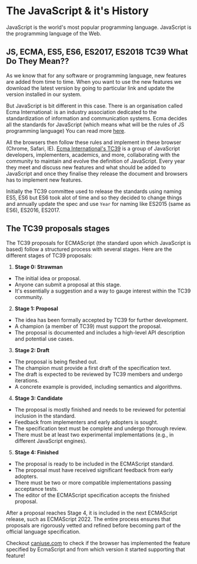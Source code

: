 # The JavaScript & it's History

JavaScript is the world's most popular programming language. JavaScript is the programming language of the Web.

## JS, ECMA, ES5, ES6, ES2017, ES2018 TC39 What Do They Mean??

As we know that for any software or programming language, new features are added from time to time. When you want to use the new features we download the latest version by going to particular link and update the version installed in our system.

But JavaScript is bit different in this case. There is an organisation called Ecma International: is an industry association dedicated to the standardization of information and communication systems. Ecma decides all the standards for JavaScript (which means what will be the rules of JS programming language) You can read more [here](https://developer.mozilla.org/en-US/docs/Glossary/ECMA).

All the browsers then follow these rules and implement in these browser (Chrome, Safari, IE). [Ecma International's TC39](https://tc39.es/) is a group of JavaScript developers, implementers, academics, and more, collaborating with the community to maintain and evolve the definition of JavaScript. Every year they meet and discuss new features and what should be added to JavaScript and once they finalise they release the document and browsers has to implement new features.

Initially the TC39 committee used to release the standards using naming ES5, ES6 but ES6 took alot of time and so they decided to change things and annually update the spec and use `Year` for naming like ES2015 (same as ES6), ES2016, ES2017. 

## The TC39 proposals stages

The TC39 proposals for ECMAScript (the standard upon which JavaScript is based) follow a structured process with several stages. Here are the different stages of TC39 proposals:

1. **Stage 0: Strawman**
* The initial idea or proposal.
* Anyone can submit a proposal at this stage.
* It's essentially a suggestion and a way to gauge interest within the TC39 community.


2. **Stage 1: Proposal**
* The idea has been formally accepted by TC39 for further development.
* A champion (a member of TC39) must support the proposal.
* The proposal is documented and includes a high-level API description and potential use cases.


3. **Stage 2: Draft**
* The proposal is being fleshed out.
* The champion must provide a first draft of the specification text.
* The draft is expected to be reviewed by TC39 members and undergo iterations.
* A concrete example is provided, including semantics and algorithms.


4. **Stage 3: Candidate**
* The proposal is mostly finished and needs to be reviewed for potential inclusion in the standard.
* Feedback from implementers and early adopters is sought.
* The specification text must be complete and undergo thorough review.
* There must be at least two experimental implementations (e.g., in different JavaScript engines).


5. **Stage 4: Finished**
* The proposal is ready to be included in the ECMAScript standard.
* The proposal must have received significant feedback from early adopters.
* There must be two or more compatible implementations passing acceptance tests.
* The editor of the ECMAScript specification accepts the finished proposal.

After a proposal reaches Stage 4, it is included in the next ECMAScript release, such as ECMAScript 2022. The entire process ensures that proposals are rigorously vetted and refined before becoming part of the official language specification.

Checkout [caniuse.com](https://caniuse.com/) to check if the browser has implemented the feature specified by EcmaScript and from which version it started supporting that feature!
